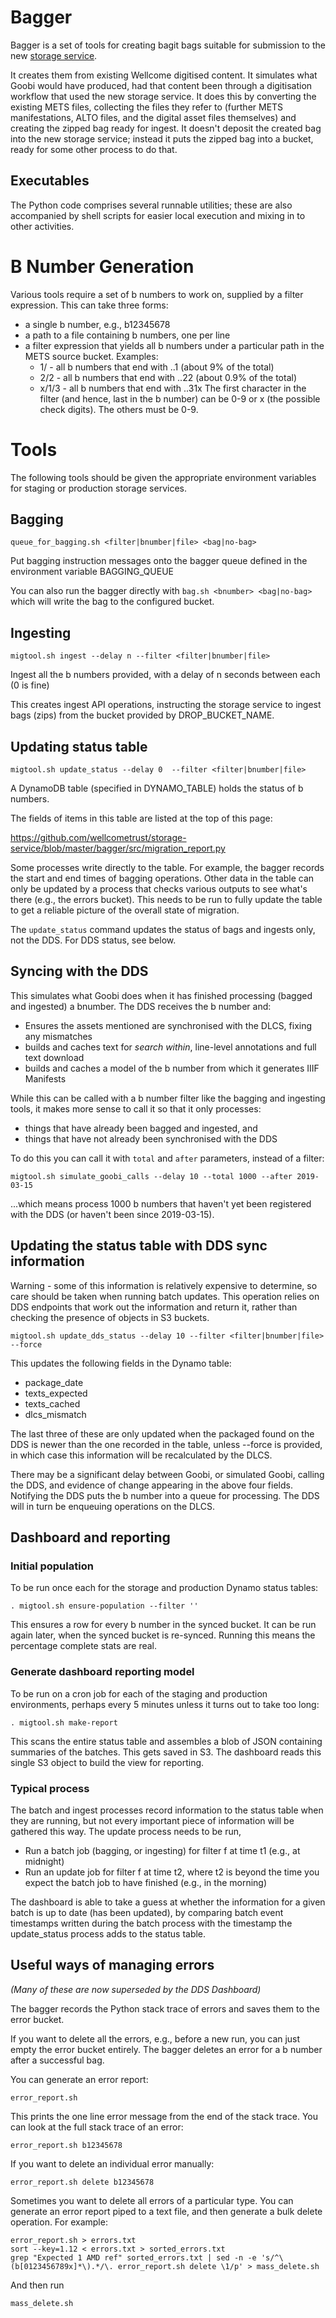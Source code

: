 # Bagger

Bagger is a set of tools for creating bagit bags suitable for submission to the new [storage service](https://github.com/wellcometrust/platform/tree/master/docs/rfcs/002-archival_storage). 

It creates them from existing Wellcome digitised content. It simulates what Goobi would have produced, had that content been through a digitisation workflow that used the new storage service. It does this by converting the existing METS files, collecting the files they refer to (further METS manifestations, ALTO files, and the digital asset files themselves) and creating the zipped bag ready for ingest. It doesn't deposit the created bag into the new storage service; instead it puts the zipped bag into a bucket, ready for some other process to do that.

## Executables

The Python code comprises several runnable utilities; these are also accompanied by shell scripts for easier local execution and mixing in to other activities.

# B Number Generation

Various tools require a set of b numbers to work on, supplied by a filter expression. This can take three forms:

* a single b number, e.g., b12345678
* a path to a file containing b numbers, one per line
* a filter expression that yields all b numbers under a particular path in the METS source bucket.  Examples:
  * 1/ - all b numbers that end with ..1 (about 9% of the total)
  * 2/2 - all b numbers that end with ..22 (about 0.9% of the total)
  * x/1/3 - all b numbers that end with ..31x
  The first character in the filter (and hence, last in the b number) can be 0-9 or x (the possible check digits). The others must be 0-9.

# Tools

The following tools should be given the appropriate environment variables for staging or production storage services.

## Bagging

`queue_for_bagging.sh <filter|bnumber|file> <bag|no-bag>`

Put bagging instruction messages onto the bagger queue defined in the environment variable BAGGING_QUEUE

You can also run the bagger directly with `bag.sh <bnumber> <bag|no-bag>` which will write the bag to the configured bucket.

## Ingesting

`migtool.sh ingest --delay n --filter <filter|bnumber|file>`

Ingest all the b numbers provided, with a delay of n seconds between each (0 is fine)

This creates ingest API operations, instructing the storage service to ingest bags (zips) from the bucket provided by DROP_BUCKET_NAME.

## Updating status table

`migtool.sh update_status --delay 0  --filter <filter|bnumber|file>`

A DynamoDB table (specified in DYNAMO_TABLE) holds the status of b numbers. 

The fields of items in this table are listed at the top of this page:

https://github.com/wellcometrust/storage-service/blob/master/bagger/src/migration_report.py

Some processes write directly to the table. For example, the bagger records the start and end times of bagging operations. Other data in the table can only be updated by a process that checks various outputs to see what's there (e.g., the errors bucket). This needs to be run to fully update the table to get a reliable picture of the overall state of migration.

The `update_status` command updates the status of bags and ingests only, not the DDS. For DDS status, see below.


## Syncing with the DDS

This simulates what Goobi does when it has finished processing (bagged and ingested) a bnumber.
The DDS receives the b number and:

 - Ensures the assets mentioned are synchronised with the DLCS, fixing any mismatches
 - builds and caches text for _search within_, line-level annotations and full text download
 - builds and caches a model of the b number from which it generates IIIF Manifests

While this can be called with a b number filter like the bagging and ingesting tools, it makes more sense to call it so that it only processes:

 - things that have already been bagged and ingested, and
 - things that have not already been synchronised with the DDS

To do this you can call it with `total` and `after` parameters, instead of a filter:

`migtool.sh simulate_goobi_calls --delay 10 --total 1000 --after 2019-03-15`

...which means process 1000 b numbers that haven't yet been registered with the DDS (or haven't been since 2019-03-15).


## Updating the status table with DDS sync information

Warning - some of this information is relatively expensive to determine, so care should be taken when running batch updates. This operation relies on DDS endpoints that work out the information and return it, rather than checking the presence of objects in S3 buckets.

`migtool.sh update_dds_status --delay 10 --filter <filter|bnumber|file> --force`

This updates the following fields in the Dynamo table:

- package_date
- texts_expected
- texts_cached
- dlcs_mismatch

The last three of these are only updated when the packaged found on the DDS is newer than the one recorded in the table, unless --force is provided, in which case this information will be recalculated by the DLCS.

There may be a significant delay between Goobi, or simulated Goobi, calling the DDS, and evidence of change appearing in the above four fields. Notifying the DDS puts the b number into a queue for processing. The DDS will in turn be enqueuing operations on the DLCS.


## Dashboard and reporting

### Initial population

To be run once each for the storage and production Dynamo status tables:

`. migtool.sh ensure-population --filter ''`

This ensures a row for every b number in the synced bucket. It can be run again later, when the synced bucket is re-synced. Running this means the percentage complete stats are real.

### Generate dashboard reporting model

To be run on a cron job for each of the staging and production environments, perhaps every 5 minutes unless it turns out to take too long:

`. migtool.sh make-report`

This scans the entire status table and assembles a blob of JSON containing summaries of the batches. This gets saved in S3. The dashboard reads this single S3 object to build the view for reporting.

### Typical process

The batch and ingest processes record information to the status table when they are running, but not every important piece of information will be gathered this way. The update process needs to be run,

* Run a batch job (bagging, or ingesting) for filter f at time t1 (e.g., at midnight)
* Run an update job for filter f at time t2, where t2 is beyond the time you expect the batch job to have finished (e.g., in the morning)

The dashboard is able to take a guess at whether the information for a given batch is up to date (has been updated), by comparing batch event timestamps written during the batch process with the timestamp the update_status process adds to the status table.


## Useful ways of managing errors

_(Many of these are now superseded by the DDS Dashboard)_

The bagger records the Python stack trace of errors and saves them to the error bucket.

If you want to delete all the errors, e.g., before a new run, you can just empty the error bucket entirely.
The bagger deletes an error for a b number after a successful bag.

You can generate an error report:

`error_report.sh` 

This prints the one line error message from the end of the stack trace.
You can look at the full stack trace of an error:

`error_report.sh b12345678`

If you want to delete an individual error manually:

`error_report.sh delete b12345678`

Sometimes you want to delete all errors of a particular type. You can generate an error report piped to a text file, and then generate a bulk delete operation. For example:

```
error_report.sh > errors.txt
sort --key=1.12 < errors.txt > sorted_errors.txt
grep "Expected 1 AMD ref" sorted_errors.txt | sed -n -e 's/^\(b[0123456789x]*\).*/\. error_report.sh delete \1/p' > mass_delete.sh
```

And then run

```
mass_delete.sh
```



# 


